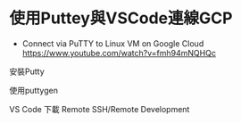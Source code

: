
# 使用Puttey與VSCode連線GCP

- Connect via PuTTY to Linux VM on Google Cloud https://www.youtube.com/watch?v=fmh94mNQHQc


安裝Putty

使用puttygen

VS Code 下載 Remote SSH/Remote Development
